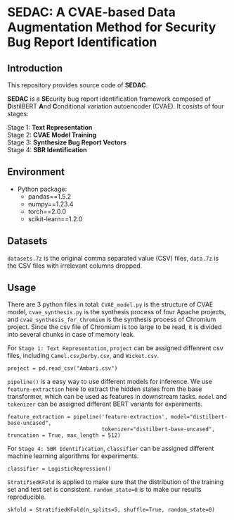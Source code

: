 # SEDAC: A CVAE-based Data Augmentation Method for Security Bug Report Identification

## Introduction

This repository provides source code of **SEDAC**.

**SEDAC** is a **SE**curity bug report identification 
framework composed of **D**istilBERT **A**nd 
**C**onditional variation autoencoder (CVAE).
It cosists of four stages: 

Stage 1: **Text Representation**  
Stage 2: **CVAE Model Training**  
Stage 3: **Synthesize Bug Report Vectors**  
Stage 4: **SBR Identification**  

## Environment
- Python package:
  - pandas==1.5.2
  - numpy==1.23.4
  - torch==2.0.0
  - scikit-learn==1.2.0

## Datasets
`datasets.7z` is the original comma separated value (CSV) files, `data.7z` is the CSV files with irrelevant columns dropped.

## Usage
There are 3 python files in total: `CVAE_model.py` is 
the structure of CVAE model, `cvae_synthesis.py` is
the synthesis process of four Apache projects, and
`cvae_synthesis_for_Chromium` is the synthesis process of
Chromium project. Since the csv file of Chromium is too
large to be read, it is divided into several chunks in 
case of memory leak.  

For `Stage 1: Text Representation`, `project` can be assigned
diffenrent csv files, including `Camel.csv`,`Derby.csv`,
and `Wicket.csv`.
```
project = pd.read_csv("Ambari.csv")
```
`pipeline()` is a easy way to use different models for inference.
We use `feature-extraction` here to extract the hidden states 
from the base transformer, which can be used as features in downstream tasks.
`model` and `tokenizer` can be assigned different BERT
variants for experiments.
```
feature_extraction = pipeline('feature-extraction', model="distilbert-base-uncased",
                              tokenizer="distilbert-base-uncased", truncation = True, max_length = 512)
```
For `Stage 4: SBR Identification`, `classifier` can be assigned
different machine learning algorithms for experiments.
```
classifier = LogisticRegression()
```
`StratifiedKFold` is applied to make sure that the distribution of the training set and test set is consistent. `random_state=0` is to make our results reproducible.
```
skfold = StratifiedKFold(n_splits=5, shuffle=True, random_state=0)
```
